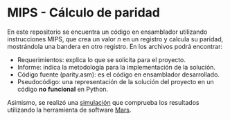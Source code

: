# MIPS - Cálculo de paridad

En este repositorio se encuentra un código en ensamblador utilizando instrucciones MIPS, que crea un valor _n_ en un registro y calcula su paridad, mostrándola una bandera en otro registro. En los archivos podrá encontrar:

- Requerimientos: explica lo que se solicita para el proyecto.
- Informe: indica la metodología para la implementación de la solución.
- Código fuente (parity.asm): es el código en ensamblador desarrollado.
- Pseudocódigo: una representación de la solución del proyecto en un código **no funcional** en Python.

Asimismo, se realizó una [simulación](https://youtu.be/rDAgYAzUGMs) que comprueba los resultados utilizando la herramienta de software [Mars](https://courses.missouristate.edu/KenVollmar/MARS/download.htm).
